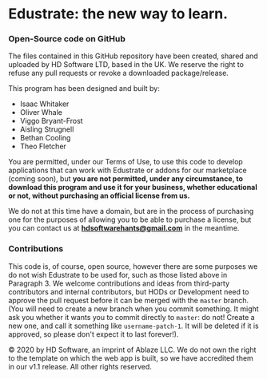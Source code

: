 # Edustrate: the new way to learn.
### Open-Source code on GitHub

The files contained in this GitHub repository have been created, shared and uploaded by HD Software LTD, based in the UK. We reserve the right to refuse any pull requests or revoke a downloaded package/release.

This program has been designed and built by:
* Isaac Whitaker
* Oliver Whale
* Viggo Bryant-Frost
* Aisling Strugnell
* Bethan Cooling
* Theo Fletcher

You are permitted, under our Terms of Use, to use this code to develop applications that can work with Edustrate or addons for our marketplace (coming soon), but **you are not permitted, under any circumstance, to download this program and use it for your business, whether educational or not, without purchasing an official license from us.**

We do not at this time have a domain, but are in the process of purchasing one for the purposes of allowing you to be able to purchase a license, but you can contact us at **hdsoftwarehants@gmail.com** in the meantime.

### Contributions
This code is, of course, open source, however there are some purposes we do not wish Edustrate to be used for, such as those listed above in Paragraph 3. We welcome contributions and ideas from third-party contributors and internal contributors, but HODs or Development need to approve the pull request before it can be merged with the `master` branch. (You will need to create a new branch when you commit something. It might ask you whether it wants you to commit directly to `master`: do not! Create a new one, and call it something like `username-patch-1`. It will be deleted if it is approved, so please don't expect it to last forever!).

&COPY; 2020 by HD Software, an imprint of Ablaze LLC. We do not own the right to the template on which the web app is built, so we have accredited them in our v1.1 release. All other rights reserved.
